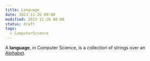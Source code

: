 ```yaml
---
title: Language
date: 2023-11-26 00:00
modified: 2023-11-26 00:00
status: draft
tags:
  - ComputerScience
---
```


A **language**, in Computer Science, is a collection of strings over an [Alphabet](compsci-alphabet.md).
